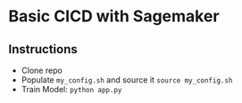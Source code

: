 # Basic CICD with Sagemaker

## Instructions
* Clone repo
* Populate `my_config.sh` and source it `source my_config.sh`
* Train Model: `python app.py` 